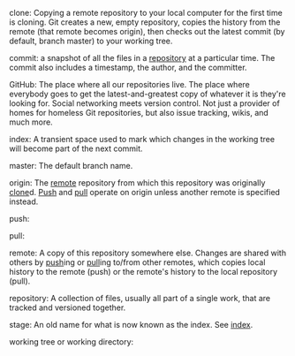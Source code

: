 
<a name="clone"></a>clone: Copying a remote repository to your local computer for the first time is cloning. Git creates a new, empty repository, copies the history from the remote (that remote becomes origin), then checks out the latest commit (by default, branch master) to your working tree.

<a name="commit"></a>commit: a snapshot of all the files in a [repository](#repository) at a particular time. The commit also includes a timestamp, the author, and the committer.

<a name="github"></a>GitHub: The place where all our repositories live. The place where everybody goes to get the latest-and-greatest copy of whatever it is they're looking for. Social networking meets version control. Not just a provider of homes for homeless Git repositories, but also issue tracking, wikis, and much more.

<a name="index"></a>index: A transient space used to mark which changes in the working tree will become part of the next commit.

<a name="master"></a>master: The default branch name.

<a name="origin"></a>origin: The [remote](#remote) repository from which this repository was originally [clone](#clone)d. [Push](#push) and [pull](#pull) operate on origin unless another remote is specified instead.

<a name="push"></a>push:

<a name="pull"></a>pull:

<a name="remote"></a>remote: A copy of this repository somewhere else. Changes are shared with others by [push](#push)ing or [pull](#pull)ing to/from other remotes, which copies local history to the remote (push) or the remote's history to the local repository (pull).

<a name="repository"></a>repository: A collection of files, usually all part of a single work, that are tracked and versioned together.

<a name="stage"></a>stage: An old name for what is now known as the index. See [index](#index).

<a name="workingtree"></a>working tree or working directory:

